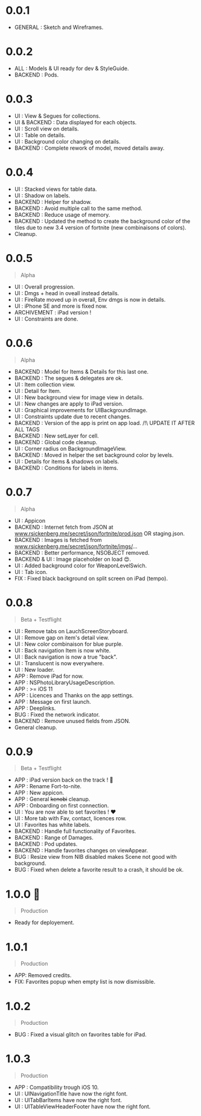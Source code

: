 # 0.0.1

- GENERAL : Sketch and Wireframes.

# 0.0.2

- ALL : Models & UI ready for dev & StyleGuide.
- BACKEND : Pods.

# 0.0.3

- UI : View & Segues for collections.
- UI & BACKEND : Data displayed for each objects.
- UI : Scroll view on details.
- UI : Table on details.
- UI : Background color changing on details.
- BACKEND : Complete rework of model, moved details away.

# 0.0.4

- UI : Stacked views for table data.
- UI : Shadow on labels.
- BACKEND : Helper for shadow.
- BACKEND : Avoid multiple call to the same method.
- BACKEND : Reduce usage of memory.
- BACKEND : Updated the method to create the background color of the tiles due to new 3.4 version of fortnite (new combinaisons of colors).
- Cleanup.

# 0.0.5
> Alpha

- UI : Overall progression.
- UI : Dmgs + head in oveall instead details.
- UI : FireRate moved up in overall, Env dmgs is now in details.
- UI : iPhone SE and more is fixed now.
- ARCHIVEMENT : iPad version !
- UI : Constraints are done.

# 0.0.6
> Alpha

- BACKEND : Model for Items & Details for this last one.
- BACKEND : The segues & delegates are ok.
- UI : Item collection view.
- UI : Detail for Item.
- UI : New background view for image view in details.
- UI : New changes are apply to iPad version.
- UI : Graphical improvements for UIBackgroundImage.
- UI : Constraints update due to recent changes.
- BACKEND : Version of the app is print on app load. /!\ UPDATE IT AFTER ALL TAGS
- BACKEND : New setLayer for cell.
- BACKEND : Global code cleanup.
- UI : Corner radius on BackgroundImageView.
- BACKEND : Moved in helper the set background color by levels.
- UI : Details for items & shadows on labels.
- BACKEND : Conditions for labels in items.

# 0.0.7
> Alpha

- UI : Appicon
- BACKEND : Internet fetch from JSON at www.rsickenberg.me/secret/json/fortnite/prod.json OR staging.json.
- BACKEND : Images is fetched from www.rsickenberg.me/secret/json/fortnite/imgs/...
- BACKEND : Better performance, NSOBJECT removed.
- BACKEND & UI : Image placeholder on load 😍.
- UI : Added background color for WeaponLevelSwich.
- UI : Tab icon.
- FIX : Fixed black background on split screen on iPad (tempo).

# 0.0.8
> Beta + Testflight

- UI : Remove tabs on LauchScreenStoryboard.
- UI : Remove gap on item's detail view.
- UI : New color combinaison for blue purple.
- UI : Back navigation Item is now white.
- UI : Back navigation is now a true "back".
- UI : Translucent is now everywhere.
- UI : New loader.
- APP : Remove iPad for now.
- APP : NSPhotoLibraryUsageDescription.
- APP : >= iOS 11
- APP : Licences and Thanks on the app settings.
- APP : Message on first launch.
- APP : Deeplinks.
- BUG : Fixed the network indicator.
- BACKEND : Remove unused fields from JSON.
- General cleanup.

# 0.0.9
> Beta + Testflight

- APP : iPad version back on the track ! 🎉
- APP : Rename Fort-to-nite.
- APP : New appicon.
- APP : General ~~kenobi~~ cleanup.
- APP : Onboarding on first connection.
- UI : You are now able to set favorites ! ❤️
- UI : More tab with Fav, contact, licences row.
- UI : Favorites has white labels.
- BACKEND : Handle full functionality of Favorites.
- BACKEND : Range of Damages.
- BACKEND : Pod updates.
- BACKEND : Handle favorites changes on viewAppear.
- BUG : Resize view from NIB disabled makes Scene not good with background.
- BUG : Fixed when delete a favorite result to a crash, it should be ok.

# 1.0.0 🎉
> Production

- Ready for deployement.

# 1.0.1
> Production

- APP: Removed credits.
- FIX: Favorites popup when empty list is now dismissible.

# 1.0.2
> Production

- BUG : Fixed a visual glitch on favorites table for iPad.

# 1.0.3
> Production

- APP : Compatibility trough iOS 10. 
- UI : UINavigationTitle have now the right font.
- UI : UITabBarItems have now the right font.
- UI : UITableViewHeaderFooter have now the right font.
